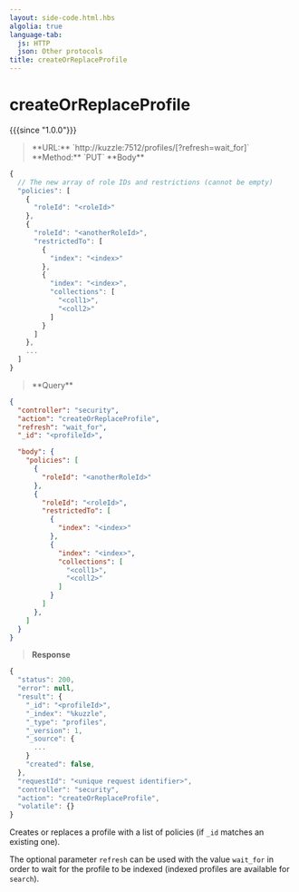 ```yaml
---
layout: side-code.html.hbs
algolia: true
language-tab:
  js: HTTP
  json: Other protocols
title: createOrReplaceProfile
---
```



# createOrReplaceProfile

{{{since "1.0.0"}}}



<blockquote class="js">
<p>
**URL:** `http://kuzzle:7512/profiles/<profileId>[?refresh=wait_for]`
**Method:** `PUT`
**Body**
</p>
</blockquote>

```js
{
  // The new array of role IDs and restrictions (cannot be empty)
  "policies": [
    {
      "roleId": "<roleId>"
    },
    {
      "roleId": "<anotherRoleId>",
      "restrictedTo": [
        {
          "index": "<index>"
        },
        {
          "index": "<index>",
          "collections": [
            "<coll1>",
            "<coll2>"
          ]
        }
      ]
    },
    ...
  ]
}
```

<blockquote class="json">
<p>
**Query**
</p>
</blockquote>

```json
{
  "controller": "security",
  "action": "createOrReplaceProfile",
  "refresh": "wait_for",
  "_id": "<profileId>",              

  "body": {
    "policies": [
      {
        "roleId": "<anotherRoleId>"
      },
      {
        "roleId": "<roleId>",
        "restrictedTo": [
          {
            "index": "<index>"
          },
          {
            "index": "<index>",
            "collections": [
              "<coll1>",
              "<coll2>"
            ]
          }
        ]
      },
    ]
  }
}
```

>**Response**

```javascript
{
  "status": 200,
  "error": null,
  "result": {
    "_id": "<profileId>",
    "_index": "%kuzzle",
    "_type": "profiles",
    "_version": 1,
    "_source": {
      ...
    }
    "created": false,
  },
  "requestId": "<unique request identifier>",
  "controller": "security",
  "action": "createOrReplaceProfile",
  "volatile": {}
}
```

Creates or replaces a profile with a list of policies (if `_id` matches an existing one).

The optional parameter `refresh` can be used
with the value `wait_for` in order to wait for the profile to be indexed (indexed profiles are available for `search`).
